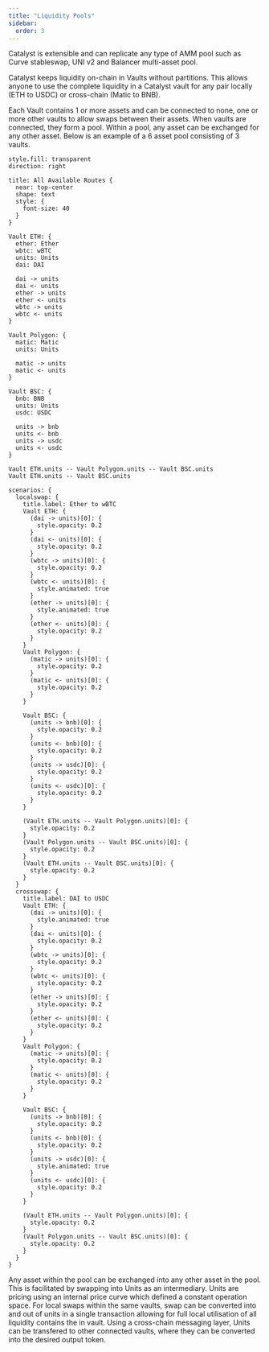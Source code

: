 ```yaml
---
title: "Liquidity Pools"
sidebar:
  order: 3
---
```


Catalyst is extensible and can replicate any type of AMM pool such as Curve stableswap, UNI v2 and Balancer multi-asset pool.

Catalyst keeps liquidity on-chain in Vaults without partitions. This allows anyone to use the complete liquidity in a Catalyst vault for any pair locally (ETH to USDC) or cross-chain (Matic to BNB).

Each Vault contains 1 or more assets and can be connected to none, one or more other vaults to allow swaps between their assets. When vaults are connected, they form a pool. Within a pool, any asset can be exchanged for any other asset. Below is an example of a 6 asset pool consisting of 3 vaults.

```d2 animateInterval=2500
style.fill: transparent
direction: right

title: All Available Routes {
  near: top-center
  shape: text
  style: {
    font-size: 40
  }
}

Vault ETH: {
  ether: Ether
  wbtc: wBTC
  units: Units
  dai: DAI

  dai -> units
  dai <- units
  ether -> units
  ether <- units
  wbtc -> units
  wbtc <- units
}

Vault Polygon: {
  matic: Matic
  units: Units

  matic -> units
  matic <- units
}

Vault BSC: {
  bnb: BNB
  units: Units
  usdc: USDC

  units -> bnb
  units <- bnb
  units -> usdc
  units <- usdc
}

Vault ETH.units -- Vault Polygon.units -- Vault BSC.units
Vault ETH.units -- Vault BSC.units

scenarios: {
  localswap: {
    title.label: Ether to wBTC
    Vault ETH: {
      (dai -> units)[0]: {
        style.opacity: 0.2
      }
      (dai <- units)[0]: {
        style.opacity: 0.2
      }
      (wbtc -> units)[0]: {
        style.opacity: 0.2
      }
      (wbtc <- units)[0]: {
        style.animated: true
      }
      (ether -> units)[0]: {
        style.animated: true
      }
      (ether <- units)[0]: {
        style.opacity: 0.2
      }
    }
    Vault Polygon: {
      (matic -> units)[0]: {
        style.opacity: 0.2
      }
      (matic <- units)[0]: {
        style.opacity: 0.2
      }
    }

    Vault BSC: {
      (units -> bnb)[0]: {
        style.opacity: 0.2
      }
      (units <- bnb)[0]: {
        style.opacity: 0.2
      }
      (units -> usdc)[0]: {
        style.opacity: 0.2
      }
      (units <- usdc)[0]: {
        style.opacity: 0.2
      }
    }

    (Vault ETH.units -- Vault Polygon.units)[0]: {
      style.opacity: 0.2
    }
    (Vault Polygon.units -- Vault BSC.units)[0]: {
      style.opacity: 0.2
    }
    (Vault ETH.units -- Vault BSC.units)[0]: {
      style.opacity: 0.2
    }
  }
  crossswap: {
    title.label: DAI to USDC
    Vault ETH: {
      (dai -> units)[0]: {
        style.animated: true
      }
      (dai <- units)[0]: {
        style.opacity: 0.2
      }
      (wbtc -> units)[0]: {
        style.opacity: 0.2
      }
      (wbtc <- units)[0]: {
        style.opacity: 0.2
      }
      (ether -> units)[0]: {
        style.opacity: 0.2
      }
      (ether <- units)[0]: {
        style.opacity: 0.2
      }
    }
    Vault Polygon: {
      (matic -> units)[0]: {
        style.opacity: 0.2
      }
      (matic <- units)[0]: {
        style.opacity: 0.2
      }
    }

    Vault BSC: {
      (units -> bnb)[0]: {
        style.opacity: 0.2
      }
      (units <- bnb)[0]: {
        style.opacity: 0.2
      }
      (units -> usdc)[0]: {
        style.animated: true
      }
      (units <- usdc)[0]: {
        style.opacity: 0.2
      }
    }

    (Vault ETH.units -- Vault Polygon.units)[0]: {
      style.opacity: 0.2
    }
    (Vault Polygon.units -- Vault BSC.units)[0]: {
      style.opacity: 0.2
    }
  }
}
```

Any asset within the pool can be exchanged into any other asset in the pool. This is facilitated by swapping into Units as an intermediary. Units are pricing using an internal price curve which defined a constant operation space.
For local swaps within the same vaults, swap can be converted into and out of units in a single transaction allowing for full local utilisation of all liquidity contains the in vault. Using a cross-chain messaging layer, Units can be transfered to other connected vaults, where they can be converted into the desired output token.
